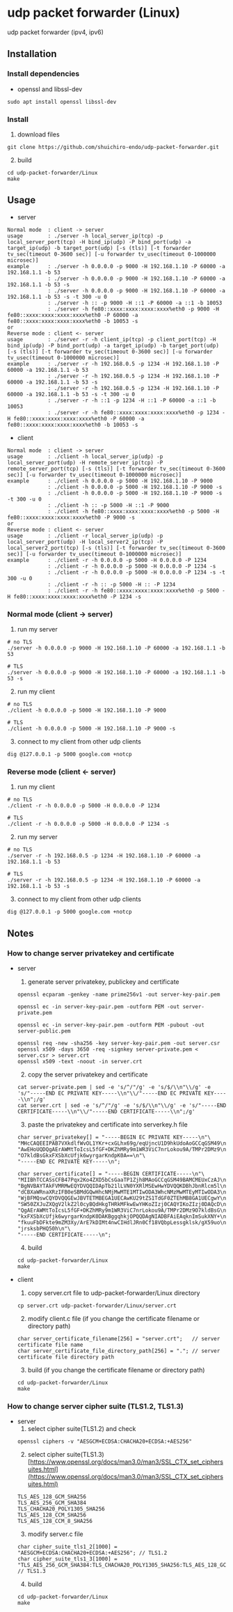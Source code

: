 # udp packet forwarder (Linux)

udp packet forwarder (ipv4, ipv6)

## Installation
### Install dependencies
- openssl and libssl-dev
```
sudo apt install openssl libssl-dev
```

### Install
1. download files
```
git clone https://github.com/shuichiro-endo/udp-packet-forwarder.git
```

2. build
```
cd udp-packet-forwarder/Linux
make
```

## Usage
- server
```
Normal mode  : client -> server
usage        : ./server -h local_server_ip(tcp) -p local_server_port(tcp) -H bind_ip(udp) -P bind_port(udp) -a target_ip(udp) -b target_port(udp) [-s (tls)] [-t forwarder tv_sec(timeout 0-3600 sec)] [-u forwarder tv_usec(timeout 0-1000000 microsec)]
example      : ./server -h 0.0.0.0 -p 9000 -H 192.168.1.10 -P 60000 -a 192.168.1.1 -b 53
             : ./server -h 0.0.0.0 -p 9000 -H 192.168.1.10 -P 60000 -a 192.168.1.1 -b 53 -s
             : ./server -h 0.0.0.0 -p 9000 -H 192.168.1.10 -P 60000 -a 192.168.1.1 -b 53 -s -t 300 -u 0
             : ./server -h :: -p 9000 -H ::1 -P 60000 -a ::1 -b 10053
             : ./server -h fe80::xxxx:xxxx:xxxx:xxxx%eth0 -p 9000 -H fe80::xxxx:xxxx:xxxx:xxxx%eth0 -P 60000 -a fe80::xxxx:xxxx:xxxx:xxxx%eth0 -b 10053 -s
or
Reverse mode : client <- server
usage        : ./server -r -h client_ip(tcp) -p client_port(tcp) -H bind_ip(udp) -P bind_port(udp) -a target_ip(udp) -b target_port(udp) [-s (tls)] [-t forwarder tv_sec(timeout 0-3600 sec)] [-u forwarder tv_usec(timeout 0-1000000 microsec)]
example      : ./server -r -h 192.168.0.5 -p 1234 -H 192.168.1.10 -P 60000 -a 192.168.1.1 -b 53
             : ./server -r -h 192.168.0.5 -p 1234 -H 192.168.1.10 -P 60000 -a 192.168.1.1 -b 53 -s
             : ./server -r -h 192.168.0.5 -p 1234 -H 192.168.1.10 -P 60000 -a 192.168.1.1 -b 53 -s -t 300 -u 0
             : ./server -r -h ::1 -p 1234 -H ::1 -P 60000 -a ::1 -b 10053
             : ./server -r -h fe80::xxxx:xxxx:xxxx:xxxx%eth0 -p 1234 -H fe80::xxxx:xxxx:xxxx:xxxx%eth0 -P 60000 -a fe80::xxxx:xxxx:xxxx:xxxx%eth0 -b 10053 -s
```

- client
```
Normal mode  : client -> server
usage        : ./client -h local_server_ip(udp) -p local_server_port(udp) -H remote_server_ip(tcp) -P remote_server_port(tcp) [-s (tls)] [-t forwarder tv_sec(timeout 0-3600 sec)] [-u forwarder tv_usec(timeout 0-1000000 microsec)]
example      : ./client -h 0.0.0.0 -p 5000 -H 192.168.1.10 -P 9000
             : ./client -h 0.0.0.0 -p 5000 -H 192.168.1.10 -P 9000 -s
             : ./client -h 0.0.0.0 -p 5000 -H 192.168.1.10 -P 9000 -s -t 300 -u 0
             : ./client -h :: -p 5000 -H ::1 -P 9000
             : ./client -h fe80::xxxx:xxxx:xxxx:xxxx%eth0 -p 5000 -H fe80::xxxx:xxxx:xxxx:xxxx%eth0 -P 9000 -s
or
Reverse mode : client <- server
usage        : ./client -r local_server_ip(udp) -p local_server_port(udp) -H local_server2_ip(tcp) -P local_server2_port(tcp) [-s (tls)] [-t forwarder tv_sec(timeout 0-3600 sec)] [-u forwarder tv_usec(timeout 0-1000000 microsec)]
example      : ./client -r -h 0.0.0.0 -p 5000 -H 0.0.0.0 -P 1234
             : ./client -r -h 0.0.0.0 -p 5000 -H 0.0.0.0 -P 1234 -s
             : ./client -r -h 0.0.0.0 -p 5000 -H 0.0.0.0 -P 1234 -s -t 300 -u 0
             : ./client -r -h :: -p 5000 -H :: -P 1234
             : ./client -r -h fe80::xxxx:xxxx:xxxx:xxxx%eth0 -p 5000 -H fe80::xxxx:xxxx:xxxx:xxxx%eth0 -P 1234 -s
```

### Normal mode (client -> server)
1. run my server
```
# no TLS
./server -h 0.0.0.0 -p 9000 -H 192.168.1.10 -P 60000 -a 192.168.1.1 -b 53

# TLS
./server -h 0.0.0.0 -p 9000 -H 192.168.1.10 -P 60000 -a 192.168.1.1 -b 53 -s
```
2. run my client
```
# no TLS
./client -h 0.0.0.0 -p 5000 -H 192.168.1.10 -P 9000

# TLS
./client -h 0.0.0.0 -p 5000 -H 192.168.1.10 -P 9000 -s
```
3. connect to my client from other udp clients
```
dig @127.0.0.1 -p 5000 google.com +notcp
```

### Reverse mode (client <- server)
1. run my client
```
# no TLS
./client -r -h 0.0.0.0 -p 5000 -H 0.0.0.0 -P 1234

# TLS
./client -r -h 0.0.0.0 -p 5000 -H 0.0.0.0 -P 1234 -s
```
2. run my server
```
# no TLS
./server -r -h 192.168.0.5 -p 1234 -H 192.168.1.10 -P 60000 -a 192.168.1.1 -b 53

# TLS
./server -r -h 192.168.0.5 -p 1234 -H 192.168.1.10 -P 60000 -a 192.168.1.1 -b 53 -s
```
3. connect to my client from other udp clients
```
dig @127.0.0.1 -p 5000 google.com +notcp
```

## Notes
### How to change server privatekey and certificate
- server
    1. generate server privatekey, publickey and certificate
    ```
    openssl ecparam -genkey -name prime256v1 -out server-key-pair.pem
    
    openssl ec -in server-key-pair.pem -outform PEM -out server-private.pem
    
    openssl ec -in server-key-pair.pem -outform PEM -pubout -out server-public.pem
    
    openssl req -new -sha256 -key server-key-pair.pem -out server.csr
    openssl x509 -days 3650 -req -signkey server-private.pem < server.csr > server.crt
    openssl x509 -text -noout -in server.crt
    ```
    2. copy the server privatekey and certificate
    ```
    cat server-private.pem | sed -e 's/^/"/g' -e 's/$/\\n"\\/g' -e 's/"-----END EC PRIVATE KEY-----\\n"\\/"-----END EC PRIVATE KEY-----\\n";/g'
    cat server.crt | sed -e 's/^/"/g' -e 's/$/\\n"\\/g' -e 's/"-----END CERTIFICATE-----\\n"\\/"-----END CERTIFICATE-----\\n";/g'
    ```
    3. paste the privatekey and certificate into serverkey.h file
    ```
    char server_privatekey[] = "-----BEGIN EC PRIVATE KEY-----\n"\
    "MHcCAQEEIPAB7VXkdlfWvOL1YKr+cxGLhx69g/eqUjncU1D9hkUdoAoGCCqGSM49\n"\
    "AwEHoUQDQgAErAWMtToIcsL5fGF+DKZhMRy9m1WR3ViC7nrLokou9A/TMPr2DMz9\n"\
    "O7kldBsGkxFXSbXcUfjk6wyrgarKndpK0A==\n"\
    "-----END EC PRIVATE KEY-----\n";

    char server_certificate[] = "-----BEGIN CERTIFICATE-----\n"\
    "MIIBhTCCASsCFB47Pqx2Ko4ZXD5bCsGaaTP1Zjh8MAoGCCqGSM49BAMCMEUxCzAJ\n"\
    "BgNVBAYTAkFVMRMwEQYDVQQIDApTb21lLVN0YXRlMSEwHwYDVQQKDBhJbnRlcm5l\n"\
    "dCBXaWRnaXRzIFB0eSBMdGQwHhcNMjMwMTE1MTIwODA3WhcNMzMwMTEyMTIwODA3\n"\
    "WjBFMQswCQYDVQQGEwJBVTETMBEGA1UECAwKU29tZS1TdGF0ZTEhMB8GA1UECgwY\n"\
    "SW50ZXJuZXQgV2lkZ2l0cyBQdHkgTHRkMFkwEwYHKoZIzj0CAQYIKoZIzj0DAQcD\n"\
    "QgAErAWMtToIcsL5fGF+DKZhMRy9m1WR3ViC7nrLokou9A/TMPr2DMz9O7kldBsG\n"\
    "kxFXSbXcUfjk6wyrgarKndpK0DAKBggqhkjOPQQDAgNIADBFAiEAqknImSukXNY+\n"\
    "fkuuFbDFkte9mZM3Xy/ArE7kDIMt4nwCIHdlJRn0Cf18VQbpLessgklsk/gX59uo\n"\
    "jrsksbPHQ50h\n"\
    "-----END CERTIFICATE-----\n";
    ```
    4. build
    ```
    cd udp-packet-forwarder/Linux
    make
    ```

- client
    1. copy server.crt file to udp-packet-forwarder/Linux directory
    ```
    cp server.crt udp-packet-forwarder/Linux/server.crt
    ```
    2. modify client.c file (if you change the certificate filename or directory path)
    ```
    char server_certificate_filename[256] = "server.crt";	// server certificate file name
    char server_certificate_file_directory_path[256] = ".";	// server certificate file directory path
    ```
    3. build (if you change the certificate filename or directory path)
    ```
    cd udp-packet-forwarder/Linux
    make
    ```

### How to change server cipher suite (TLS1.2, TLS1.3)
- server
    1. select cipher suite(TLS1.2) and check
    ```
    openssl ciphers -v "AESGCM+ECDSA:CHACHA20+ECDSA:+AES256"
    ```
    2. select cipher suite(TLS1.3) [https://www.openssl.org/docs/man3.0/man3/SSL_CTX_set_ciphersuites.html](https://www.openssl.org/docs/man3.0/man3/SSL_CTX_set_ciphersuites.html)
    ```
    TLS_AES_128_GCM_SHA256
    TLS_AES_256_GCM_SHA384
    TLS_CHACHA20_POLY1305_SHA256
    TLS_AES_128_CCM_SHA256
    TLS_AES_128_CCM_8_SHA256
    ```
    3. modify server.c file
    ```
    char cipher_suite_tls1_2[1000] = "AESGCM+ECDSA:CHACHA20+ECDSA:+AES256";	// TLS1.2
    char cipher_suite_tls1_3[1000] = "TLS_AES_256_GCM_SHA384:TLS_CHACHA20_POLY1305_SHA256:TLS_AES_128_GCM_SHA256";	// TLS1.3
    ```
    4. build
    ```
    cd udp-packet-forwarder/Linux
    make
    ```

